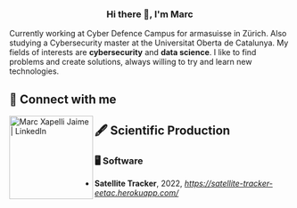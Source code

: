 
<h3 align="center">Hi there 👋, I'm Marc</h3>

Currently working at Cyber Defence Campus for armasuisse in Zürich. Also studying a Cybersecurity master at the Universitat Oberta de Catalunya. My fields of interests are **cybersecurity** and **data science**. I like to find problems and create solutions, always willing to try and learn new technologies.

<h2>💬 Connect with me</h2>

<a href="https://www.linkedin.com/in/marcxapelli/"><img align="left" src="https://media.licdn.com/dms/image/D4D03AQHnFusqVjC8KQ/profile-displayphoto-shrink_400_400/0/1665779752330?e=1698883200&v=beta&t=IoPuxUkA9h9mEsI5vl_d3C1FNVGU8aifQwOnesi_x9g" alt="Marc Xapelli Jaime | LinkedIn" width="150px"/></a>



<h2>🖋 Scientific Production</h2>

<h3>🖥 Software</h3>

- **Satellite Tracker**, 2022, *https://satellite-tracker-eetac.herokuapp.com/*

<!---
<h3>📄 Papers</h3>





<h3>👨🏽‍💼 Congresses</h3>


<h3>📊 Posters</h3>

-->


